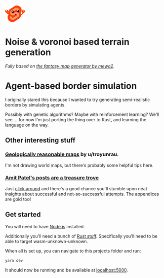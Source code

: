 
![](https://raw.githubusercontent.com/Havegum/Terrain-Generator/master/public/favicon.png)
# Noise & voronoi based terrain generation
*Fully based on [the fantasy map generator by mewo2](https://github.com/mewo2/terrain).*


# Agent-based border simulation
I originally stared this because I wanted to try generating semi-realistic borders by simulating agents.

Possibly with genetic algorithms? Maybe with reinforcement learning? We'll see ... for now I'm just porting the thing over to Rust, and learning the language on the way.


## Other interesting stuff
### [Geologically reasonable maps](https://www.reddit.com/r/proceduralgeneration/comments/gi4hq4/geologically_reasonable_maps_seed_2/) by u/troyunrau.
I'm not drawing world maps, but there's probably some helpful tips here.


### [Amit Patel's posts are a treasure trove](http://www-cs-students.stanford.edu/~amitp/game-programming/polygon-map-generation/)
Just [click around](https://simblob.blogspot.com/2018/08/mapgen4-goals.html) and there's a good chance you'll stumble upon neat insights about successful and not-so-successful attempts. The appendices are gold too!




## Get started
You will need to have [Node.js](https://nodejs.org) installed.

Additionally you'll need a bunch of [Rust stuff](https://www.rust-lang.org/tools/install). Specifically you'll need to be able to target wasm-unknown-unknown.

When all is set up, you can navigate to this projects folder and run:

```bash
yarn dev
```

It should now be running and be available at [localhost:5000](http://localhost:5000).

